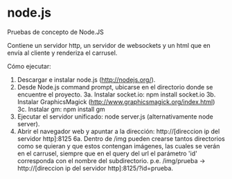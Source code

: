 node.js
=======

Pruebas de concepto de Node.JS


Contiene un servidor http, un servidor de websockets y un html que en envía al cliente y renderiza el carrusel.

Cómo ejecutar:

1. Descargar e instalar node.js (http://nodejs.org/).
2. Desde Node.js command prompt, ubicarse en el directorio donde se encuentre el proyecto.
3a. Instalar socket.io: 
	npm install socket.io
3b. Instalar GraphicsMagick (http://www.graphicsmagick.org/index.html)
3c. Instalar gm:
	npm install gm
4. Ejecutar el servidor unificado:
	node server.js (alternativamente node server).
6. Abrir el navegador web y apuntar a la dirección: http://[direccion ip del servidor http]:8125
6a. Dentro de /img pueden crearse tantos directorios como se quieran y que estos contengan imágenes, las cuales se verán en el carrusel, siempre que
	en el query del url el parámetro 'id' corresponda con el nombre del subdirectorio.
	p.e. /img/prueba -> http://[direccion ip del servidor http]:8125/?id=prueba.